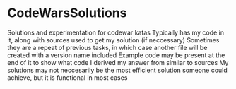# CodeWarsSolutions
Solutions and experimentation for codewar katas
Typically has my code in it, along with sources used to get my solution (if neccessary)
Sometimes they are a repeat of previous tasks, in which case another file will be created with a version name included
Example code may be present at the end of it to show what code I derived my answer from similar to sources
My solutions may not neccesarily be the most efficient solution someone could achieve, but it is functional in most cases
